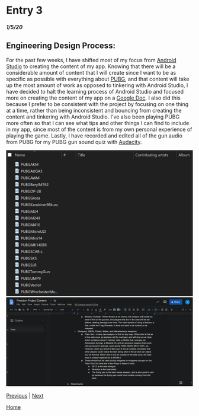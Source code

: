 # Entry 3
##### 1/5/20

## Engineering Design Process:
For the past few weeks, I have shifted most of my focus from [Android Studio](https://developer.android.com/docs) to creating the content of my app. Knowing that there will be a considerable amount of content that I will create since I want to be as specific as possible with everything about [PUBG](https://documentation.pubg.com/en/index.html), and that content will take up the most amount of work as opposed to tinkering with Android Studio, I have decided to halt the learning process of Android Studio and focused more on creating the content of my app on a [Google Doc](https://www.google.com/docs/about/). I also did this because I prefer to be consistent with the project by focusing on one thing at a time, rather than being inconsistent and bouncing from creating the content and tinkering with Android Studio. I've also been playing PUBG more often so that I can see what tips and other things I can find to include in my app, since most of the content is from my own personal experience of playing the game. Lastly, I have recorded and edited all of the gun audio from PUBG for my PUBG gun sound quiz with [Audacity](https://www.audacityteam.org/help/documentation/). 

![audio](../audio.png)
![doc](../doc.png)

[Previous](entry02.md) | [Next](entry04.md)

[Home](../README.md)